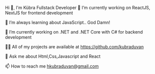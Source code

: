 


Hi 👋, I'm Kübra
Fullstack Developer
🔭 I’m currently working on ReactJS, NextJS for frontend development

🌱 I’m always learning about JavaScript.. God Damn!

🔭 I’m currently working on .NET and .NET Core with C# for backend development

👨‍💻 All of my projects are available at https://github.com/kubraduvan

💬 Ask me about Html,Css,Javascript and React

📫 How to reach me hkubraduvan@gmail.com

